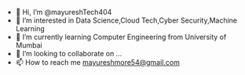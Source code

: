 - 👋 Hi, I’m @mayureshTech404
- 👀 I’m interested in Data Science,Cloud Tech,Cyber Security,Machine Learning
- 🌱 I’m currently learning Computer Engineering from University of Mumbai
- 💞️ I’m looking to collaborate on ...
- 📫 How to reach me mayureshmore54@gmail.com

<!---
mayureshTech404/mayureshTech404 is a ✨ special ✨ repository because its `README.md` (this file) appears on your GitHub profile.
You can click the Preview link to take a look at your changes.
--->
